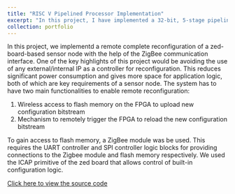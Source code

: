 ```yaml
---
title: "RISC V Pipelined Processor Implementation"
excerpt: "In this project, I have implemented a 32-bit, 5-stage pipelined processor with Fetch, Decode, Execute, Memory, and Write-Back stages in Verilog. ·	Implemented a forwarding and hazard-detection unit for resolving data, stall, and control hazards. <br/><img src='/images/riscv.png'>"
collection: portfolio
---
```


In this project, we implementd a remote complete reconfiguration of a zed-board-based sensor node with the help of the ZigBee communication interface. One of the key highlights of this project would be avoiding the use of any external/internal IP as a controller for reconfiguration. This reduces significant power consumption and gives more space for application logic, both of which are key requirements of a sensor node. The system has to have two main functionalities to enable remote reconfiguration:
1. Wireless access to flash memory on the FPGA to upload new configuration bitstream
2. Mechanism to remotely trigger the FPGA to reload the new configuration bitstream

To gain access to flash memory, a ZigBee module was be used. This requires the UART controller
and SPI controller logic blocks for providing connections to the Zigbee module and flash memory
respectively. We used the ICAP primitive of the zed board that allows control of built-in configuration logic.

[Click here to view the source code](https://github.com/sudarsan-chitrapu/Reconfigurable-FPGA-Sensor-Node)

